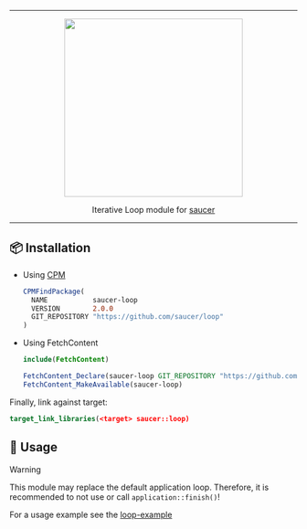 <hr>

<div align="center"> 
    <img src="https://raw.githubusercontent.com/saucer/saucer.github.io/master/static/img/logo.png" height="312" />
</div>

<p align="center"> 
    Iterative Loop module for <a href="https://github.com/saucer/saucer">saucer</a>
</p>

---

## 📦 Installation

* Using [CPM](https://github.com/cpm-cmake/CPM.cmake)
  ```cmake
  CPMFindPackage(
    NAME           saucer-loop
    VERSION        2.0.0
    GIT_REPOSITORY "https://github.com/saucer/loop"
  )
  ```

* Using FetchContent
  ```cmake
  include(FetchContent)

  FetchContent_Declare(saucer-loop GIT_REPOSITORY "https://github.com/saucer/loop" GIT_TAG v2.0.0)
  FetchContent_MakeAvailable(saucer-loop)
  ```

Finally, link against target:

```cmake
target_link_libraries(<target> saucer::loop)
```

## 📃 Usage

> [!WARNING]
> This module may replace the default application loop. Therefore, it is recommended to not use or call `application::finish()`!

For a usage example see the [loop-example](https://github.com/saucer/saucer/blob/master/examples/loop/main.cpp)
